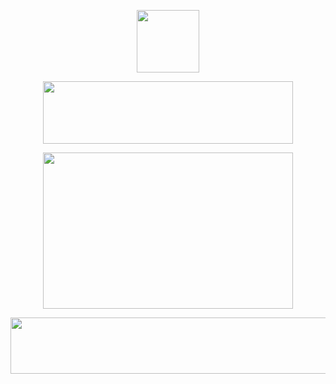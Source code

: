<p align="center">
  <img width="100" height="100" src="https://i.imgur.com/yT2ic9H.png/460/300">
</p>

<p align="center">
  <img width="400" height="100" src="https://64.media.tumblr.com/ddf6efeb31a3e7147ea1dd615aa03eec/5c34175dd61852c8-a2/s640x960/c29f83a1b675204e6b7b6d1db58c9ae441b47500.gif">
</p>

<p align="center">
  <img width="400" height="250" src="https://i.imgur.com/3Z6WVcP.gif">
</p>

<p align="center">
  <img width="900" height="90" src="https://64.media.tumblr.com/2f2f7df27464da51548255fe240d656a/d80cc6775ddd62b6-61/s1280x1920/01e8e5820a80b9ad47c62cdfbdf097e28558f645.png">
</p>
